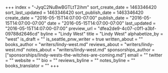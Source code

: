 +++
index = "-JyqC2NuBwBGTLtT2ihm"
sort_create_date = 1463346420
sort_last_updated = 1463346420
sort_publish_date = 1463346420
create_date = "2016-05-15T14:07:00-07:00"
publish_date = "2016-05-15T14:07:00-07:00"
date = "2016-05-15T14:07:00-07:00"
last_updated = "2016-05-15T14:07:00-07:00"
preview_url = "dfea2de9-4c07-c0f1-a3bf-09788d2646cd"
byline = "Lindy West"
title = "Lindy West"
alphabetize_by = "west"
is_draft = ""
is_seattle_pnw_writer = true
written_about = ""
books_author = "writers/lindy-west.md"
reviews_about = "writers/lindy-west.md"
notes_about = "writers/lindy-west.md"
sponsorships_author = ["sponsorships/lindy-wests-the-witches-are-coming.md"]
email = ""
twitter = ""
website = ""
bio = ""
reviews_byline = ""
notes_byline = ""
books_translator = ""
+++
